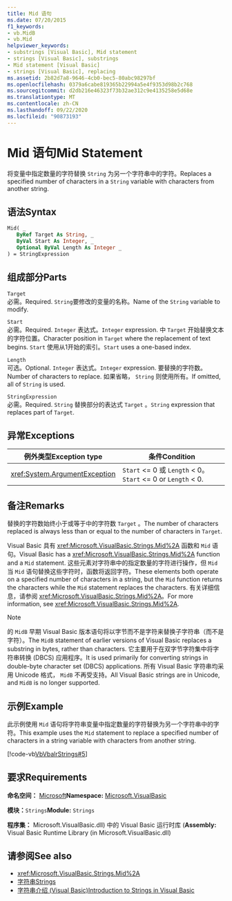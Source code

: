 ```yaml
---
title: Mid 语句
ms.date: 07/20/2015
f1_keywords:
- vb.MidB
- vb.Mid
helpviewer_keywords:
- substrings [Visual Basic], Mid statement
- strings [Visual Basic], substrings
- Mid statement [Visual Basic]
- strings [Visual Basic], replacing
ms.assetid: 2b82d7a8-9646-4cb0-bec5-80abc98297bf
ms.openlocfilehash: 0379a6cabe819365b22994a5e4f9353d98b2c768
ms.sourcegitcommit: d2db216e46323f73b32ae312c9e4135258e5d68e
ms.translationtype: MT
ms.contentlocale: zh-CN
ms.lasthandoff: 09/22/2020
ms.locfileid: "90873193"
---
```

# <a name="mid-statement"></a><span data-ttu-id="5f600-102">Mid 语句</span><span class="sxs-lookup"><span data-stu-id="5f600-102">Mid Statement</span></span>

<span data-ttu-id="5f600-103">将变量中指定数量的字符替换 `String` 为另一个字符串中的字符。</span><span class="sxs-lookup"><span data-stu-id="5f600-103">Replaces a specified number of characters in a `String` variable with characters from another string.</span></span>  
  
## <a name="syntax"></a><span data-ttu-id="5f600-104">语法</span><span class="sxs-lookup"><span data-stu-id="5f600-104">Syntax</span></span>  
  
```vb  
Mid( _  
   ByRef Target As String, _  
   ByVal Start As Integer, _  
   Optional ByVal Length As Integer _  
) = StringExpression  
```  
  
## <a name="parts"></a><span data-ttu-id="5f600-105">组成部分</span><span class="sxs-lookup"><span data-stu-id="5f600-105">Parts</span></span>  

 `Target`  
 <span data-ttu-id="5f600-106">必需。</span><span class="sxs-lookup"><span data-stu-id="5f600-106">Required.</span></span> <span data-ttu-id="5f600-107">`String`要修改的变量的名称。</span><span class="sxs-lookup"><span data-stu-id="5f600-107">Name of the `String` variable to modify.</span></span>  
  
 `Start`  
 <span data-ttu-id="5f600-108">必需。</span><span class="sxs-lookup"><span data-stu-id="5f600-108">Required.</span></span> <span data-ttu-id="5f600-109">`Integer` 表达式。</span><span class="sxs-lookup"><span data-stu-id="5f600-109">`Integer` expression.</span></span> <span data-ttu-id="5f600-110">中 `Target` 开始替换文本的字符位置。</span><span class="sxs-lookup"><span data-stu-id="5f600-110">Character position in `Target` where the replacement of text begins.</span></span> <span data-ttu-id="5f600-111">`Start` 使用从1开始的索引。</span><span class="sxs-lookup"><span data-stu-id="5f600-111">`Start` uses a one-based index.</span></span>  
  
 `Length`  
 <span data-ttu-id="5f600-112">可选。</span><span class="sxs-lookup"><span data-stu-id="5f600-112">Optional.</span></span> <span data-ttu-id="5f600-113">`Integer` 表达式。</span><span class="sxs-lookup"><span data-stu-id="5f600-113">`Integer` expression.</span></span> <span data-ttu-id="5f600-114">要替换的字符数。</span><span class="sxs-lookup"><span data-stu-id="5f600-114">Number of characters to replace.</span></span> <span data-ttu-id="5f600-115">如果省略， `String` 则使用所有。</span><span class="sxs-lookup"><span data-stu-id="5f600-115">If omitted, all of `String` is used.</span></span>  
  
 `StringExpression`  
 <span data-ttu-id="5f600-116">必需。</span><span class="sxs-lookup"><span data-stu-id="5f600-116">Required.</span></span> <span data-ttu-id="5f600-117">`String` 替换部分的表达式 `Target` 。</span><span class="sxs-lookup"><span data-stu-id="5f600-117">`String` expression that replaces part of `Target`.</span></span>  
  
## <a name="exceptions"></a><span data-ttu-id="5f600-118">异常</span><span class="sxs-lookup"><span data-stu-id="5f600-118">Exceptions</span></span>  
  
|<span data-ttu-id="5f600-119">例外类型</span><span class="sxs-lookup"><span data-stu-id="5f600-119">Exception type</span></span>|<span data-ttu-id="5f600-120">条件</span><span class="sxs-lookup"><span data-stu-id="5f600-120">Condition</span></span>|  
|--------------------|---------------|  
|<xref:System.ArgumentException>|<span data-ttu-id="5f600-121">`Start` <= 0 或 `Length` < 0。</span><span class="sxs-lookup"><span data-stu-id="5f600-121">`Start` <= 0 or `Length` < 0.</span></span>|  
  
## <a name="remarks"></a><span data-ttu-id="5f600-122">备注</span><span class="sxs-lookup"><span data-stu-id="5f600-122">Remarks</span></span>  

 <span data-ttu-id="5f600-123">替换的字符数始终小于或等于中的字符数 `Target` 。</span><span class="sxs-lookup"><span data-stu-id="5f600-123">The number of characters replaced is always less than or equal to the number of characters in `Target`.</span></span>  
  
 <span data-ttu-id="5f600-124">Visual Basic 具有 <xref:Microsoft.VisualBasic.Strings.Mid%2A> 函数和 `Mid` 语句。</span><span class="sxs-lookup"><span data-stu-id="5f600-124">Visual Basic has a <xref:Microsoft.VisualBasic.Strings.Mid%2A> function and a `Mid` statement.</span></span> <span data-ttu-id="5f600-125">这些元素对字符串中的指定数量的字符进行操作，但 `Mid` 当 `Mid` 语句替换这些字符时，函数将返回字符。</span><span class="sxs-lookup"><span data-stu-id="5f600-125">These elements both operate on a specified number of characters in a string, but the `Mid` function returns the characters while the `Mid` statement replaces the characters.</span></span> <span data-ttu-id="5f600-126">有关详细信息，请参阅 <xref:Microsoft.VisualBasic.Strings.Mid%2A>。</span><span class="sxs-lookup"><span data-stu-id="5f600-126">For more information, see <xref:Microsoft.VisualBasic.Strings.Mid%2A>.</span></span>  
  
> [!NOTE]
> <span data-ttu-id="5f600-127">的 `MidB` 早期 Visual Basic 版本语句将以字节而不是字符来替换子字符串（而不是字符）。</span><span class="sxs-lookup"><span data-stu-id="5f600-127">The `MidB` statement of earlier versions of Visual Basic replaces a substring in bytes, rather than characters.</span></span> <span data-ttu-id="5f600-128">它主要用于在双字节字符集中将字符串转换 (DBCS) 应用程序。</span><span class="sxs-lookup"><span data-stu-id="5f600-128">It is used primarily for converting strings in double-byte character set (DBCS) applications.</span></span> <span data-ttu-id="5f600-129">所有 Visual Basic 字符串均采用 Unicode 格式， `MidB` 不再受支持。</span><span class="sxs-lookup"><span data-stu-id="5f600-129">All Visual Basic strings are in Unicode, and `MidB` is no longer supported.</span></span>  
  
## <a name="example"></a><span data-ttu-id="5f600-130">示例</span><span class="sxs-lookup"><span data-stu-id="5f600-130">Example</span></span>  

 <span data-ttu-id="5f600-131">此示例使用 `Mid` 语句将字符串变量中指定数量的字符替换为另一个字符串中的字符。</span><span class="sxs-lookup"><span data-stu-id="5f600-131">This example uses the `Mid` statement to replace a specified number of characters in a string variable with characters from another string.</span></span>  
  
 [!code-vb[VbVbalrStrings#5](~/samples/snippets/visualbasic/VS_Snippets_VBCSharp/VbVbalrStrings/VB/Class1.vb#5)]  
  
## <a name="requirements"></a><span data-ttu-id="5f600-132">要求</span><span class="sxs-lookup"><span data-stu-id="5f600-132">Requirements</span></span>  

 <span data-ttu-id="5f600-133">**命名空间：** [Microsoft](../runtime-library-members.md)</span><span class="sxs-lookup"><span data-stu-id="5f600-133">**Namespace:** [Microsoft.VisualBasic](../runtime-library-members.md)</span></span>  
  
 <span data-ttu-id="5f600-134">**模块：**`Strings`</span><span class="sxs-lookup"><span data-stu-id="5f600-134">**Module:** `Strings`</span></span>  
  
 <span data-ttu-id="5f600-135">**程序集：** Microsoft.VisualBasic.dll) 中的 Visual Basic 运行时库 (</span><span class="sxs-lookup"><span data-stu-id="5f600-135">**Assembly:** Visual Basic Runtime Library (in Microsoft.VisualBasic.dll)</span></span>  
  
## <a name="see-also"></a><span data-ttu-id="5f600-136">请参阅</span><span class="sxs-lookup"><span data-stu-id="5f600-136">See also</span></span>

- <xref:Microsoft.VisualBasic.Strings.Mid%2A>
- [<span data-ttu-id="5f600-137">字符串</span><span class="sxs-lookup"><span data-stu-id="5f600-137">Strings</span></span>](../../programming-guide/language-features/strings/index.md)
- [<span data-ttu-id="5f600-138">字符串介绍 (Visual Basic)</span><span class="sxs-lookup"><span data-stu-id="5f600-138">Introduction to Strings in Visual Basic</span></span>](../../programming-guide/language-features/strings/introduction-to-strings.md)
